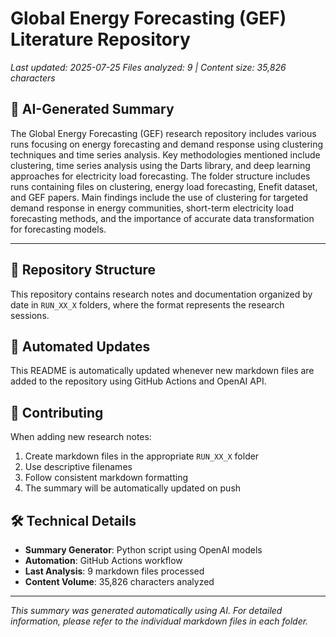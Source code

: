 # Global Energy Forecasting (GEF) Literature Repository

*Last updated: 2025-07-25*
*Files analyzed: 9 | Content size: 35,826 characters*

## 🤖 AI-Generated Summary

The Global Energy Forecasting (GEF) research repository includes various runs focusing on energy forecasting and demand response using clustering techniques and time series analysis. Key methodologies mentioned include clustering, time series analysis using the Darts library, and deep learning approaches for electricity load forecasting. The folder structure includes runs containing files on clustering, energy load forecasting, Enefit dataset, and GEF papers. Main findings include the use of clustering for targeted demand response in energy communities, short-term electricity load forecasting methods, and the importance of accurate data transformation for forecasting models.

---

## 📁 Repository Structure

This repository contains research notes and documentation organized by date in `RUN_XX_X` folders, where the format represents the research sessions.

## 🔄 Automated Updates

This README is automatically updated whenever new markdown files are added to the repository using GitHub Actions and OpenAI API.

## 📝 Contributing

When adding new research notes:
1. Create markdown files in the appropriate `RUN_XX_X` folder
2. Use descriptive filenames
3. Follow consistent markdown formatting
4. The summary will be automatically updated on push

## 🛠️ Technical Details

- **Summary Generator**: Python script using OpenAI models
- **Automation**: GitHub Actions workflow
- **Last Analysis**: 9 markdown files processed
- **Content Volume**: 35,826 characters analyzed

---
*This summary was generated automatically using AI. For detailed information, please refer to the individual markdown files in each folder.*